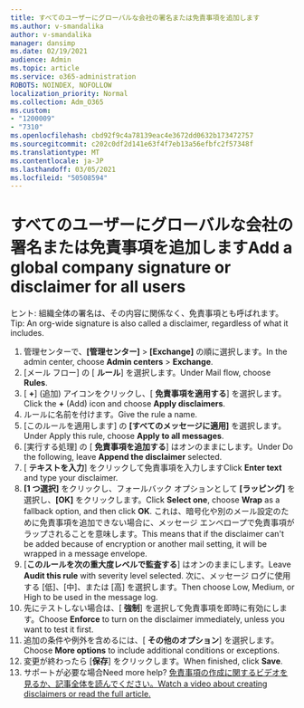```yaml
---
title: すべてのユーザーにグローバルな会社の署名または免責事項を追加します
ms.author: v-smandalika
author: v-smandalika
manager: dansimp
ms.date: 02/19/2021
audience: Admin
ms.topic: article
ms.service: o365-administration
ROBOTS: NOINDEX, NOFOLLOW
localization_priority: Normal
ms.collection: Adm_O365
ms.custom:
- "1200009"
- "7310"
ms.openlocfilehash: cbd92f9c4a78139eac4e3672dd0632b173472757
ms.sourcegitcommit: c202c0df2d141e63f4f7eb13a56efbfc2f57348f
ms.translationtype: MT
ms.contentlocale: ja-JP
ms.lasthandoff: 03/05/2021
ms.locfileid: "50508594"
---
```

# <a name="add-a-global-company-signature-or-disclaimer-for-all-users"></a><span data-ttu-id="23157-102">すべてのユーザーにグローバルな会社の署名または免責事項を追加します</span><span class="sxs-lookup"><span data-stu-id="23157-102">Add a global company signature or disclaimer for all users</span></span>

<span data-ttu-id="23157-103">ヒント: 組織全体の署名は、その内容に関係なく、免責事項とも呼ばれます。</span><span class="sxs-lookup"><span data-stu-id="23157-103">Tip: An org-wide signature is also called a disclaimer, regardless of what it includes.</span></span>

1. <span data-ttu-id="23157-104">管理センターで、**[管理センター]** > **[Exchange]** の順に選択します。</span><span class="sxs-lookup"><span data-stu-id="23157-104">In the admin center, choose **Admin centers** > **Exchange**.</span></span>
2. <span data-ttu-id="23157-105">[メール フロー] の [ **ルール**] を選択します。</span><span class="sxs-lookup"><span data-stu-id="23157-105">Under Mail flow, choose **Rules**.</span></span>
3. <span data-ttu-id="23157-106">[ **+**] (追加) アイコンをクリックし、[ **免責事項を適用する**] を選択します。</span><span class="sxs-lookup"><span data-stu-id="23157-106">Click the **+** (Add) icon and choose **Apply disclaimers**.</span></span>
4. <span data-ttu-id="23157-107">ルールに名前を付けます。</span><span class="sxs-lookup"><span data-stu-id="23157-107">Give the rule a name.</span></span>
5. <span data-ttu-id="23157-108">[このルールを適用します] の **[すべてのメッセージに適用]** を選択します。</span><span class="sxs-lookup"><span data-stu-id="23157-108">Under Apply this rule, choose **Apply to all messages**.</span></span>
6. <span data-ttu-id="23157-109">[実行する処理] の [ **免責事項を追加する**] はオンのままにします。</span><span class="sxs-lookup"><span data-stu-id="23157-109">Under Do the following, leave **Append the disclaimer** selected.</span></span>
7. <span data-ttu-id="23157-110">[ **テキストを入力**] をクリックして免責事項を入力します</span><span class="sxs-lookup"><span data-stu-id="23157-110">Click **Enter text** and type your disclaimer.</span></span>
8. <span data-ttu-id="23157-111">**[1 つ選択]** をクリックし、フォールバック オプションとして **[ラッピング]** を選択し、**[OK]** をクリックします。</span><span class="sxs-lookup"><span data-stu-id="23157-111">Click **Select one**, choose **Wrap** as a fallback option, and then click **OK**.</span></span> <span data-ttu-id="23157-112">これは、暗号化や別のメール設定のために免責事項を追加できない場合に、メッセージ エンベロープで免責事項がラップされることを意味します。</span><span class="sxs-lookup"><span data-stu-id="23157-112">This means that if the disclaimer can't be added because of encryption or another mail setting, it will be wrapped in a message envelope.</span></span>
9. <span data-ttu-id="23157-113">[**このルールを次の重大度レベルで監査する**] はオンのままにします。</span><span class="sxs-lookup"><span data-stu-id="23157-113">Leave **Audit this rule** with severity level selected.</span></span> <span data-ttu-id="23157-114">次に、メッセージ ログに使用する [低]、[中]、または [高] を選択します。</span><span class="sxs-lookup"><span data-stu-id="23157-114">Then choose Low, Medium, or High to be used in the message log.</span></span>
10. <span data-ttu-id="23157-115">先にテストしない場合は、[ **強制**] を選択して免責事項を即時に有効にします。</span><span class="sxs-lookup"><span data-stu-id="23157-115">Choose **Enforce** to turn on the disclaimer immediately, unless you want to test it first.</span></span>
11. <span data-ttu-id="23157-116">追加の条件や例外を含めるには、[ **その他のオプション**] を選択します。</span><span class="sxs-lookup"><span data-stu-id="23157-116">Choose **More options** to include additional conditions or exceptions.</span></span>
12. <span data-ttu-id="23157-117">変更が終わったら [**保存**] をクリックします。</span><span class="sxs-lookup"><span data-stu-id="23157-117">When finished, click **Save**.</span></span>
13. <span data-ttu-id="23157-118">サポートが必要な場合</span><span class="sxs-lookup"><span data-stu-id="23157-118">Need more help?</span></span> [<span data-ttu-id="23157-119">免責事項の作成に関するビデオを見るか、記事全体を読んでください。</span><span class="sxs-lookup"><span data-stu-id="23157-119">Watch a video about creating disclaimers or read the full article.</span></span>](https://support.office.com/article/2d75860f-c527-4352-a7f6-73eba54c0c72?wt.mc_id=Chat_GlobalSignature)